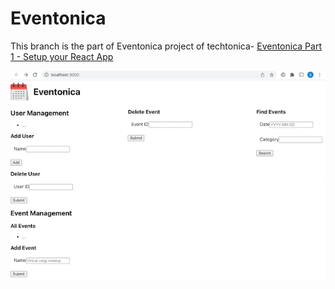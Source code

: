 # Eventonica

This branch is the part of Eventonica project of techtonica- [Eventonica Part 1 - Setup your React App](https://github.com/Techtonica/curriculum/blob/main/projects/eventonica-react/eventonica-setup.md)

![](https://github.com/priyaraj7/Eventonica/blob/react-1/client/public/react-1.png)
